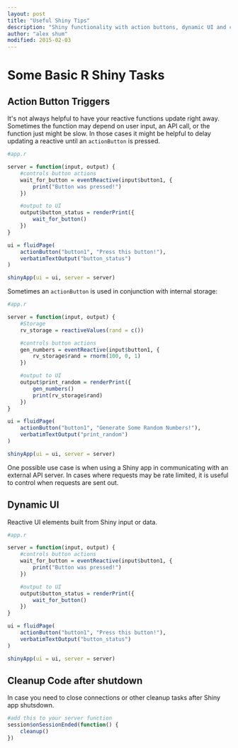 ```yaml
---
layout: post
title: "Useful Shiny Tips"
description: "Shiny functionality with action buttons, dynamic UI and cleanup"
author: "alex shum"
modified: 2015-02-03
---
```


# Some Basic R Shiny Tasks

## Action Button Triggers
It's not always helpful to have your reactive functions update right away.  Sometimes the function may depend on user input, an API call, or the function just might be slow.  In those cases it might be helpful to delay updating a reactive until an `actionButton` is pressed.


```r
#app.r

server = function(input, output) {
	#controls button actions
	wait_for_button = eventReactive(input$button1, {
		print("Button was pressed!")
	})

	#output to UI
	output$button_status = renderPrint({
		wait_for_button()
	})
}

ui = fluidPage(
	actionButton("button1", "Press this button!"),
	verbatimTextOutput("button_status")
)

shinyApp(ui = ui, server = server)
```



Sometimes an `actionButton` is used in conjunction with internal storage:


```r
#app.r

server = function(input, output) {
	#Storage
	rv_storage = reactiveValues(rand = c())

	#controls button actions
	gen_numbers = eventReactive(input$button1, {
		rv_storage$rand = rnorm(100, 0, 1)		
	})

	#output to UI
	output$print_random = renderPrint({
		gen_numbers()
		print(rv_storage$rand)
	})
}

ui = fluidPage(
	actionButton("button1", "Generate Some Random Numbers!"),
	verbatimTextOutput("print_random")
)

shinyApp(ui = ui, server = server)
```

One possible use case is when using a Shiny app in communicating with an external API server.  In cases where requests may be rate limited, it is useful to control when requests are sent out.


## Dynamic UI
Reactive UI elements built from Shiny input or data.


```r
#app.r

server = function(input, output) {
	#controls button actions
	wait_for_button = eventReactive(input$button1, {
		print("Button was pressed!")
	})

	#output to UI
	output$button_status = renderPrint({
		wait_for_button()
	})
}

ui = fluidPage(
	actionButton("button1", "Press this button!"),
	verbatimTextOutput("button_status")
)

shinyApp(ui = ui, server = server)
```

## Cleanup Code after shutdown
In case you need to close connections or other cleanup tasks after Shiny app shutsdown.


```r
#add this to your server function
session$onSessionEnded(function() {
	cleanup()
})
```
